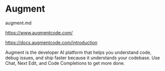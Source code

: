 # Augment

augment.md

https://www.augmentcode.com/

https://docs.augmentcode.com/introduction

Augment is the developer AI platform that helps you understand code, debug issues, and ship faster because it understands your codebase. Use Chat, Next Edit, and Code Completions to get more done.

